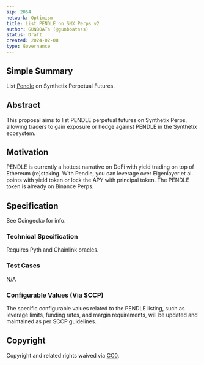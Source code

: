 ```yaml
---
sip: 2054
network: Optimism
title: List PENDLE on SNX Perps v2
author: GUNBOATs (@gunboatsss)
status: Draft
created: 2024-02-08
type: Governance
---
```


## Simple Summary

List [Pendle](https://www.coingecko.com/en/coins/pendle) on Synthetix Perpetual Futures.

## Abstract

This proposal aims to list PENDLE perpetual futures on Synthetix Perps, allowing traders to gain exposure or hedge against PENDLE in the Synthetix ecosystem.

## Motivation

PENDLE is currently a hottest narrative on DeFi with yield trading on top of Ethereum (re)staking. With Pendle, you can leverage over Eigenlayer et al. points with yield token or lock the APY with principal token. The PENDLE token is already on Binance Perps.

## Specification

See Coingecko for info.

### Technical Specification

Requires Pyth and Chainlink oracles.

### Test Cases

N/A

### Configurable Values (Via SCCP)

The specific configurable values related to the PENDLE listing, such as leverage limits, funding rates, and margin requirements, will be updated and maintained as per SCCP guidelines.

## Copyright

Copyright and related rights waived via [CC0](https://creativecommons.org/publicdomain/zero/1.0/).
